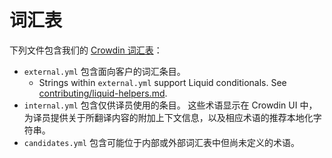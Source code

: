 # 词汇表

下列文件包含我们的 [Crowdin 词汇表](https://support.crowdin.com/glossary/)：

* `external.yml` 包含面向客户的词汇条目。
  * Strings within `external.yml` support Liquid conditionals. See [contributing/liquid-helpers.md](/contributing/liquid-helpers.md).
* `internal.yml` 包含仅供译员使用的条目。 这些术语显示在 Crowdin UI 中，为译员提供关于所翻译内容的附加上下文信息，以及相应术语的推荐本地化字符串。
* `candidates.yml` 包含可能位于内部或外部词汇表中但尚未定义的术语。
